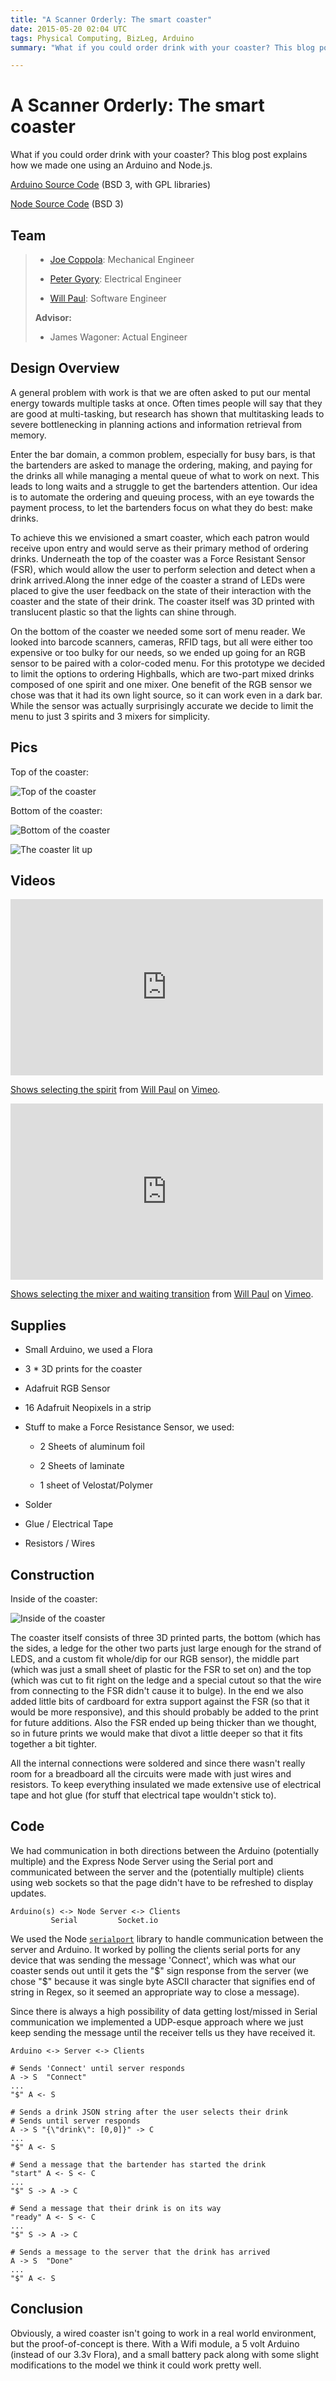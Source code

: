 ```yaml
---
title: "A Scanner Orderly: The smart coaster"
date: 2015-05-20 02:04 UTC
tags: Physical Computing, BizLeg, Arduino
summary: "What if you could order drink with your coaster? This blog post explains how we made one using an Arduino and Node.js."

---
```


# A Scanner Orderly: The smart coaster

What if you could order drink with your coaster? This blog post explains how we made one using an Arduino and Node.js.

[Arduino Source Code](https://github.com/dropofwill/a-scanner-orderly-embed) (BSD 3, with GPL libraries)

[Node Source Code](https://github.com/dropofwill/a-scanner-orderly-web) (BSD 3)


## Team

> * [Joe Coppola](https://github.com/JosephCoppola): Mechanical Engineer
>
> * [Peter Gyory](https://github.com/Petroochio): Electrical Engineer
>
> * [Will Paul](https://github.com/dropofwill): Software Engineer
>
> **Advisor:**
>
> * James Wagoner: Actual Engineer


## Design Overview

A general problem with work is that we are often asked to put our mental energy towards multiple tasks at once. Often times people will say that they are good at multi-tasking, but research has shown that multitasking leads to severe bottlenecking in planning actions and information retrieval from memory.

Enter the bar domain, a common problem, especially for busy bars, is that the bartenders are asked to manage the ordering, making, and paying for the drinks all while managing a mental queue of what to work on next. This leads to long waits and a struggle to get the bartenders attention. Our idea is to automate the ordering and queuing process, with an eye towards the payment process, to let the bartenders focus on what they do best: make drinks.

To achieve this we envisioned a smart coaster, which each patron would receive upon entry and would serve as their primary method of ordering drinks. Underneath the top of the coaster was a Force Resistant Sensor (FSR), which would allow the user to perform selection and detect when a drink arrived.Along the inner edge of the coaster a strand of LEDs were placed to give the user feedback on the state of their interaction with the coaster and the state of their drink. The coaster itself was 3D printed with translucent plastic so that the lights can shine through.

On the bottom of the coaster we needed some sort of menu reader. We looked into barcode scanners, cameras, RFID tags, but all were either too expensive or too bulky for our needs, so we ended up going for an RGB sensor to be paired with a color-coded menu. For this prototype we decided to limit the options to ordering Highballs, which are two-part mixed drinks composed of one spirit and one mixer. One benefit of the RGB sensor we chose was that it had its own light source, so it can work even in a dark bar. While the sensor was actually surprisingly accurate we decide to limit the menu to just 3 spirits and 3 mixers for simplicity.

## Pics

Top of the coaster:

![Top of the coaster](https://raw.githubusercontent.com/dropofwill/a-scanner-orderly-web/master/design/images/top.JPG)

Bottom of the coaster:

![Bottom of the coaster](https://raw.githubusercontent.com/dropofwill/a-scanner-orderly-web/master/design/images/bottom.JPG)

![The coaster lit up](https://raw.githubusercontent.com/dropofwill/a-scanner-orderly-web/master/design/images/lit_up.jpg)

## Videos

<iframe src="https://player.vimeo.com/video/128517905" width="500" height="282" frameborder="0" webkitallowfullscreen mozallowfullscreen allowfullscreen></iframe> <p><a href="https://vimeo.com/128517905">Shows selecting the spirit</a> from <a href="https://vimeo.com/user37593906">Will Paul</a> on <a href="https://vimeo.com">Vimeo</a>.</p>

<iframe src="https://player.vimeo.com/video/128516073" width="500" height="282" frameborder="0" webkitallowfullscreen mozallowfullscreen allowfullscreen></iframe> <p><a href="https://vimeo.com/128516073">Shows selecting the mixer and waiting transition</a> from <a href="https://vimeo.com/user37593906">Will Paul</a> on <a href="https://vimeo.com">Vimeo</a>.</p>


## Supplies

* Small Arduino, we used a Flora

* 3 * 3D prints for the coaster

* Adafruit RGB Sensor

* 16 Adafruit Neopixels in a strip

* Stuff to make a Force Resistance Sensor, we used:

  * 2 Sheets of aluminum foil

  * 2 Sheets of laminate

  * 1 sheet of Velostat/Polymer

* Solder

* Glue / Electrical Tape

* Resistors / Wires


## Construction

Inside of the coaster:

![Inside of the coaster](https://raw.githubusercontent.com/dropofwill/a-scanner-orderly-web/master/design/images/inside.JPG)

The coaster itself consists of three 3D printed parts, the bottom (which has the sides, a ledge for the other two parts just large enough for the strand of LEDS, and a custom fit whole/dip for our RGB sensor), the middle part (which was just a small sheet of plastic for the FSR to set on) and the top (which was cut to fit right on the ledge and a special cutout so that the wire from connecting to the FSR didn't cause it to bulge). In the end we also added little bits of cardboard for extra support against the FSR (so that it would be more responsive), and this should probably be added to the print for future additions. Also the FSR ended up being thicker than we thought, so in future prints we would make that divot a little deeper so that it fits together a bit tighter.

All the internal connections were soldered and since there wasn't really room for a breadboard all the circuits were made with just wires and resistors. To keep everything insulated we made extensive use of electrical tape and hot glue (for stuff that electrical tape wouldn't stick to).



## Code

We had communication in both directions between the Arduino (potentially multiple) and the Express Node Server using the Serial port and communicated between the server and the (potentially multiple) clients using web sockets so that the page didn't have to be refreshed to display updates.

~~~
Arduino(s) <-> Node Server <-> Clients
         Serial         Socket.io
~~~

We used the Node [`serialport`](https://github.com/voodootikigod/node-serialport) library to handle communication between the server and Arduino. It worked by polling the clients serial ports for any device that was sending the message 'Connect', which was what our coaster sends out until it gets the "$" sign response from the server (we chose "$" because it was single byte ASCII character that signifies end of string in Regex, so it seemed an appropriate way to close a message).

Since there is always a high possibility of data getting lost/missed in Serial communication we implemented a UDP-esque approach where we just keep sending the message until the receiver tells us they have received it.

~~~
Arduino <-> Server <-> Clients

# Sends 'Connect' until server responds
A -> S  "Connect"
...
"$" A <- S

# Sends a drink JSON string after the user selects their drink
# Sends until server responds
A -> S "{\"drink\": [0,0]}" -> C
...
"$" A <- S

# Send a message that the bartender has started the drink
"start" A <- S <- C
...
"$" S -> A -> C

# Send a message that their drink is on its way
"ready" A <- S <- C
...
"$" S -> A -> C

# Sends a message to the server that the drink has arrived
A -> S  "Done"
...
"$" A <- S

~~~


## Conclusion

Obviously, a wired coaster isn't going to work in a real world environment, but the proof-of-concept is there. With a Wifi module, a 5 volt Arduino (instead of our 3.3v Flora), and a small battery pack along with some slight modifications to the model we think it could work pretty well.
